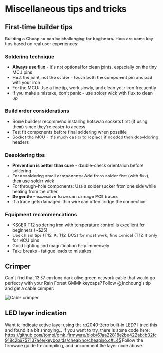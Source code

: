 Miscellaneous tips and tricks
============================

## First-time builder tips

Building a Cheapino can be challenging for beginners. Here are some key tips based on real user experiences:

### Soldering technique
- **Always use flux** - it's not optional for clean joints, especially on the tiny MCU pins
- Heat the joint, not the solder - touch both the component pin and pad with your iron
- For the MCU: Use a fine tip, work slowly, and clean your iron frequently
- If you make a mistake, don't panic - use solder wick with flux to clean up

### Build order considerations
- Some builders recommend installing hotswap sockets first (if using them) since they're easier to access
- Test fit components before final soldering when possible
- Socket the MCU - it's much easier to replace if needed than desoldering headers

### Desoldering tips
- **Prevention is better than cure** - double-check orientation before soldering
- For desoldering small components: Add fresh solder first (with flux), then use solder wick
- For through-hole components: Use a solder sucker from one side while heating from the other
- **Be gentle** - excessive force can damage PCB traces
- If a trace gets damaged, thin wire can often bridge the connection

### Equipment recommendations
- KSGER T12 soldering iron with temperature control is excellent for beginners (~$25)
- Use chisel tips (T12-K, T12-BC2) for most work, fine conical (T12-I) only for MCU pins
- Good lighting and magnification help immensely
- Take breaks - fatigue leads to mistakes

## Crimper

Can't find that 13.37 cm long dark olive green network cable that would go
perfectly with your Rain Forest GMMK keycaps? Follow @jinchoung's tip and get a
cable crimper:

![Cable crimper](images/tips/crimper.jpg)

## LED layer indication

Want to indicate active layer using the rp2040-Zero built-in LED?
I tried this and found it a bit annoying... If you want to try, there
is some code here: https://github.com/tompi/qmk_firmware/blob/67aa22818e2be422abdb32fc918c2b6757137a4e/keyboards/cheapino/cheapino.c#L45
Follow the firmware guide for compiling, and uncomment the layer code above.
